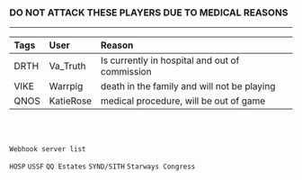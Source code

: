 ### DO NOT ATTACK THESE PLAYERS DUE TO MEDICAL REASONS
---

| Tags | User       | Reason |
|:------|:---------- |:-------|
| DRTH  | Va_Truth | Is currently in hospital and out of commission |
| VIKE | Warrpig | death in the family and will not be playing |
| QNOS | KatieRose | medical procedure, will be out of game |
<br>
<br>

`Webhook server list`

`HOSP`
`USSF`
`QQ Estates`
`SYND/SITH`
`Starways Congress`
